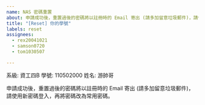 ```yaml
---
name: NAS 密碼重置
about: 申請成功後，重置過後的密碼將以註冊時的 Email 寄出 (請多加留意垃圾郵件)，請使用新密碼登入，再將密碼改為常用密碼。
title: "[Reset] 你的學號"
labels: reset
assignees:
  - rex20041021
  - samson0720
  - tom1030507

---
```


系級: 資工四B
學號: 110502000
姓名: 游帥哥

申請成功後，重置過後的密碼將以註冊時的 Email 寄出 (請多加留意垃圾郵件)，請使用新密碼登入，再將密碼改為常用密碼。
